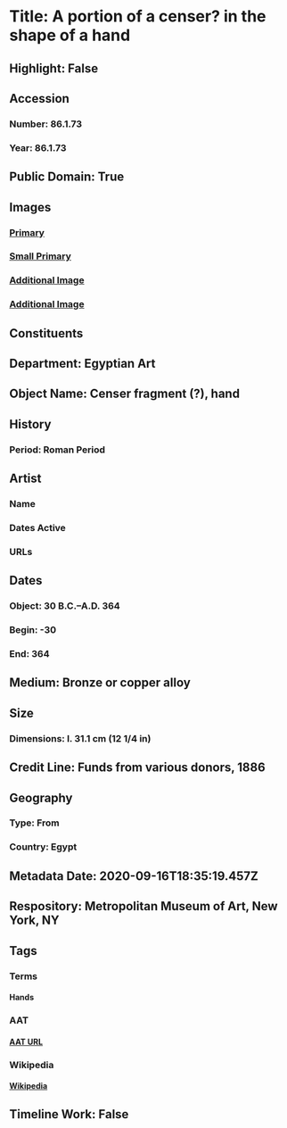 # Title: A portion of a censer? in the shape of a hand
## Highlight: False
## Accession
### Number: 86.1.73
### Year: 86.1.73
## Public Domain: True
## Images
### [Primary](https://images.metmuseum.org/CRDImages/eg/original/86.1.73_005.jpg)
### [Small Primary](https://images.metmuseum.org/CRDImages/eg/web-large/86.1.73_005.jpg)
### [Additional Image](https://images.metmuseum.org/CRDImages/eg/original/86.1.73_004.jpg)
### [Additional Image](https://images.metmuseum.org/CRDImages/eg/original/86-1-73.jpg)
## Constituents
## Department: Egyptian Art
## Object Name: Censer fragment (?), hand
## History
### Period: Roman Period
## Artist
### Name
### Dates Active
### URLs
## Dates
### Object: 30 B.C.–A.D. 364
### Begin: -30
### End: 364
## Medium: Bronze or copper alloy
## Size
### Dimensions: l. 31.1 cm (12 1/4 in)
## Credit Line: Funds from various donors, 1886
## Geography
### Type: From
### Country: Egypt
## Metadata Date: 2020-09-16T18:35:19.457Z
## Respository: Metropolitan Museum of Art, New York, NY
## Tags
### Terms
#### Hands
### AAT
#### [AAT URL](http://vocab.getty.edu/page/aat/300310193)
### Wikipedia
#### [Wikipedia]()
## Timeline Work: False